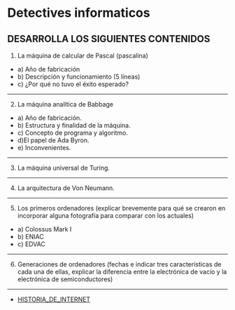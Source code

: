 # Detectives informaticos 
## DESARROLLA LOS SIGUIENTES CONTENIDOS
1) La máquina de calcular de Pascal (pascalina)
* a) Año de fabricación
* b) Descripción y funcionamiento (5 líneas)
* c) ¿Por qué no tuvo el éxito esperado?
***
2) La máquina analítica de Babbage
* a) Año de fabricación.
* b) Estructura y finalidad de la máquina.
* c) Concepto de programa y algoritmo.
* d)El papel de Ada Byron.
* e) Inconvenientes.
***
3) La máquina universal de Turing.
***
4) La arquitectura de Von Neumann.
***
5) Los primeros ordenadores (explicar brevemente para qué se crearon en incorporar alguna fotografía para comparar con los actuales)
* a) Colossus Mark I
* b) ENIAC 
* c) EDVAC
***
6) Generaciones de ordenadores (fechas e indicar tres características de cada una de ellas, explicar la diferencia entre la electrónica de vacío y la electrónica de semiconductores)

***

* [HISTORIA_DE_INTERNET](/data/HISTORIA_DE_INTERNET.md)

